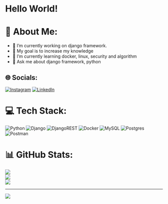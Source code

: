 <h1>Hello World!  </h1>


# 💫 About Me:
- 🌱 I’m currently working on django framework.
- 🎯 My goal is to increase my knowledge
- 🔭 I’m currently learning docker, linux, security and algorithm
- 💬 Ask me about django framework, python



## 🌐 Socials:
[![Instagram](https://img.shields.io/badge/Instagram-%23E4405F.svg?logo=Instagram&logoColor=white)](https://instagram.com/shayan_xil) [![LinkedIn](https://img.shields.io/badge/LinkedIn-%230077B5.svg?logo=linkedin&logoColor=white)](https://linkedin.com/in/shayanfarahani) 

# 💻 Tech Stack:
![Python](https://img.shields.io/badge/python-3670A0?style=for-the-badge&logo=python&logoColor=ffdd54) ![Django](https://img.shields.io/badge/django-%23092E20.svg?style=for-the-badge&logo=django&logoColor=white) ![DjangoREST](https://img.shields.io/badge/DJANGO-REST-ff1709?style=for-the-badge&logo=django&logoColor=white&color=ff1709&labelColor=gray) ![Docker](https://img.shields.io/badge/docker-%230db7ed.svg?style=for-the-badge&logo=docker&logoColor=white) ![MySQL](https://img.shields.io/badge/mysql-4479A1.svg?style=for-the-badge&logo=mysql&logoColor=white) ![Postgres](https://img.shields.io/badge/postgres-%23316192.svg?style=for-the-badge&logo=postgresql&logoColor=white) ![Postman](https://img.shields.io/badge/Postman-FF6C37?style=for-the-badge&logo=postman&logoColor=white)
# 📊 GitHub Stats:
![](https://github-readme-stats.vercel.app/api?username=shayan-farahani&theme=dark&hide_border=false&include_all_commits=false&count_private=false)<br/>
![](https://github-readme-streak-stats.herokuapp.com/?user=shayan-farahani&theme=dark&hide_border=false)<br/>
![](https://github-readme-stats.vercel.app/api/top-langs/?username=shayan-farahani&theme=dark&hide_border=false&include_all_commits=false&count_private=false&layout=compact)

---
[![](https://visitcount.itsvg.in/api?id=shayan-farahani&icon=0&color=0)](https://visitcount.itsvg.in)

<!-- Proudly created with GPRM ( https://gprm.itsvg.in ) -->
